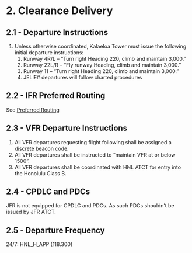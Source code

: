 # 2. Clearance Delivery

## 2.1 - Departure Instructions

1. Unless otherwise coordinated, Kalaeloa Tower must issue the following initial departure instructions:
   1. Runway 4R/L – “Turn right Heading 220, climb and maintain 3,000.”
   2. Runway 22L/R – “Fly runway Heading, climb and maintain 3,000.”
   3. Runway 11 – “Turn right Heading 220, climb and maintain 3,000.”
   4. JELIE# departures will follow charted procedures

## 2.2 - IFR Preferred Routing

See [Preferred Routing](<../../references/Preferred Routing.md>)

## 2.3 - VFR Departure Instructions

1. All VFR departures requesting flight following shall be assigned a discrete beacon code.
2. All VFR departures shall be instructed to “maintain VFR at or below 1500”.
3. All VFR departures shall be coordinated with HNL ATCT for entry into the Honolulu Class B.

## 2.4 - CPDLC and PDCs

JFR is not equipped for CPDLC and PDCs. As such PDCs shouldn’t be issued by JFR ATCT.

## 2.5 - Departure Frequency

24/7: HNL_H_APP (118.300)
